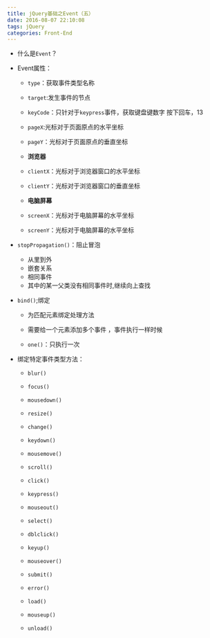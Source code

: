 ```yaml
---
title: jQuery基础之Event（五）
date: 2016-08-07 22:10:08
tags: jQuery
categories: Front-End
---
```


- 什么是`Event`？
<!--more-->
- Event属性：
	- `type`：获取事件类型名称
	- `target`:发生事件的节点
	- `keyCode`：只针对于`keypress`事件，获取键盘键数字 按下回车，13 

	- `pageX`:光标对于页面原点的水平坐标 
	- `pageY`：光标对于页面原点的垂直坐标 

	-  **浏览器**

	- `clientX`：光标对于浏览器窗口的水平坐标 
	- `clientY`：光标对于浏览器窗口的垂直坐标
	
	-  **电脑屏幕**

	- `screenX`：光标对于电脑屏幕的水平坐标    
	- `screenY`：光标对于电脑屏幕的水平坐标 

- `stopPropagation()`：阻止冒泡
	- 从里到外
	- 嵌套关系
	- 相同事件
	- 其中的某一父类没有相同事件时,继续向上查找

- `bind()`;绑定
	- 为匹配元素绑定处理方法

	- 需要给一个元素添加多个事件 ，事件执行一样时候
   - `one()`：只执行一次         


- 绑定特定事件类型方法：
	
  - `blur()` 

  - `focus()` 

  - `mousedown()`

  - `resize()` 

  - `change()` 

  - `keydown()` 

  - `mousemove()` 

  - `scroll()`

  - `click()` 

  - `keypress()`

  - `mouseout()` 

  - `select()` 

  - `dblclick()` 

  - `keyup()` 

  - `mouseover()` 

  - `submit()`

  - `error()` 

  - `load()` 

  - `mouseup()` 

  - `unload()`

	
